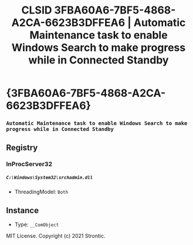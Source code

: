 ﻿---
title: "CLSID 3FBA60A6-7BF5-4868-A2CA-6623B3DFFEA6 | Automatic Maintenance task to enable Windows Search to make progress while in Connected Standby"
excerpt: What is COM-Object CLSID 3FBA60A6-7BF5-4868-A2CA-6623B3DFFEA6?
---

# {3FBA60A6-7BF5-4868-A2CA-6623B3DFFEA6}

### `Automatic Maintenance task to enable Windows Search to make progress while in Connected Standby`

## Registry


### InProcServer32

##### `C:\Windows\System32\srchadmin.dll`
* ThreadingModel: `Both`

## Instance

* Type: `__ComObject`

MIT License. Copyright (c) 2021 Strontic.


